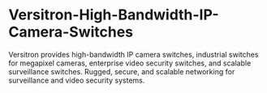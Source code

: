 # Versitron-High-Bandwidth-IP-Camera-Switches
Versitron provides high-bandwidth IP camera switches, industrial switches for megapixel cameras, enterprise video security switches, and scalable surveillance switches. Rugged, secure, and scalable networking for surveillance and video security systems.
